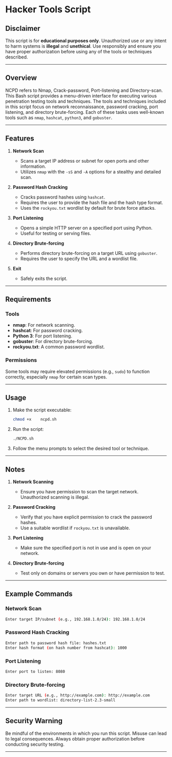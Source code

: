 # Hacker Tools Script

## Disclaimer
This script is for **educational purposes only**. Unauthorized use or any intent to harm systems is **illegal** and **unethical**. Use responsibly and ensure you have proper authorization before using any of the tools or techniques described.

---

## Overview
NCPD refers to Nmap, Crack-password, Port-listening and Directory-scan.
This Bash script provides a menu-driven interface for executing various penetration testing tools and techniques. The tools and techniques included in this script focus on network reconnaissance, password cracking, port listening, and directory brute-forcing. Each of these tasks uses well-known tools such as `nmap`, `hashcat`, `python3`, and `gobuster`.

---

## Features
1. **Network Scan**
   - Scans a target IP address or subnet for open ports and other information.
   - Utilizes `nmap` with the `-sS` and `-A` options for a stealthy and detailed scan.

2. **Password Hash Cracking**
   - Cracks password hashes using `hashcat`.
   - Requires the user to provide the hash file and the hash type format.
   - Uses the `rockyou.txt` wordlist by default for brute force attacks.

3. **Port Listening**
   - Opens a simple HTTP server on a specified port using Python.
   - Useful for testing or serving files.

4. **Directory Brute-forcing**
   - Performs directory brute-forcing on a target URL using `gobuster`.
   - Requires the user to specify the URL and a wordlist file.

5. **Exit**
   - Safely exits the script.

---

## Requirements
### Tools
- **nmap**: For network scanning.
- **hashcat**: For password cracking.
- **Python 3**: For port listening.
- **gobuster**: For directory brute-forcing.
- **rockyou.txt**: A common password wordlist.

### Permissions
Some tools may require elevated permissions (e.g., `sudo`) to function correctly, especially `nmap` for certain scan types.

---

## Usage
1. Make the script executable:
   ```bash
   chmod +x    ncpd.sh
   ```

2. Run the script:
   ```bash
   ./NCPD.sh
   ```

3. Follow the menu prompts to select the desired tool or technique.

---

## Notes
1. **Network Scanning**
   - Ensure you have permission to scan the target network. Unauthorized scanning is illegal.

2. **Password Cracking**
   - Verify that you have explicit permission to crack the password hashes.
   - Use a suitable wordlist if `rockyou.txt` is unavailable.

3. **Port Listening**
   - Make sure the specified port is not in use and is open on your network.

4. **Directory Brute-forcing**
   - Test only on domains or servers you own or have permission to test.

---

## Example Commands
### Network Scan
```bash
Enter target IP/subnet (e.g., 192.168.1.0/24): 192.168.1.0/24
```

### Password Hash Cracking
```bash
Enter path to password hash file: hashes.txt
Enter hash format (on hash number from hashcat): 1000
```

### Port Listening
```bash
Enter port to listen: 8080
```

### Directory Brute-forcing
```bash
Enter target URL (e.g., http://example.com): http://example.com
Enter path to wordlist: directory-list-2.3-small
```

---

## Security Warning
Be mindful of the environments in which you run this script. Misuse can lead to legal consequences. Always obtain proper authorization before conducting security testing.

---
